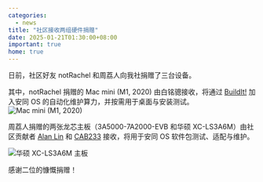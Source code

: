 ```yaml
---
categories:
  - news
title: "社区接收两组硬件捐赠"
date: 2025-01-21T01:30:00+08:00
important: true
home: true
---
```


日前，社区好友 notRachel 和周荔人向我社捐赠了三台设备。

其中，notRachel 捐赠的 Mac mini (M1, 2020) 由白铭骢接收，将通过 [BuildIt!](https://github.com/AOSC-Dev/buildit) 加入安同 OS 的自动化维护算力，并按需用于桌面与安装测试。
![Mac mini (M1, 2020)](/assets/news/2025-01-22-new-build-server-m1.jpg)

周荔人捐赠的两张龙芯主板（3A5000-7A2000-EVB 和华硕 XC-LS3A6M）由社区贡献者 [Alan Lin](https://github.com/miwu04) 和 [CAB233](https://github.com/CAB233) 接收，将用于安同 OS 软件包测试、适配与维护。

![华硕 XC-LS3A6M 主板](/assets/news/2025-01-22-new-build-server-xa-ls3a6m.jpg)

感谢二位的慷慨捐赠！
